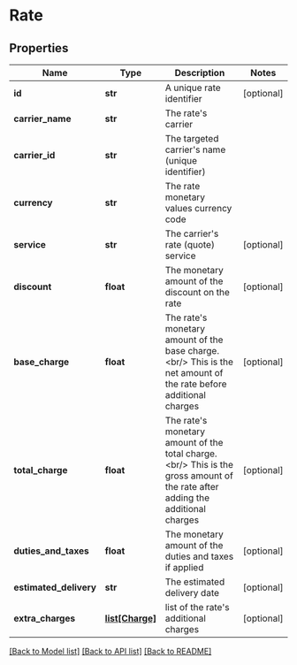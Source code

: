 # Rate

## Properties
Name | Type | Description | Notes
------------ | ------------- | ------------- | -------------
**id** | **str** | A unique rate identifier | [optional] 
**carrier_name** | **str** | The rate&#39;s carrier | 
**carrier_id** | **str** | The targeted carrier&#39;s name (unique identifier) | 
**currency** | **str** | The rate monetary values currency code | 
**service** | **str** | The carrier&#39;s rate (quote) service | [optional] 
**discount** | **float** | The monetary amount of the discount on the rate | [optional] 
**base_charge** | **float** |  The rate&#39;s monetary amount of the base charge.&lt;br/&gt; This is the net amount of the rate before additional charges  | [optional] 
**total_charge** | **float** |  The rate&#39;s monetary amount of the total charge.&lt;br/&gt; This is the gross amount of the rate after adding the additional charges  | [optional] 
**duties_and_taxes** | **float** | The monetary amount of the duties and taxes if applied | [optional] 
**estimated_delivery** | **str** | The estimated delivery date | [optional] 
**extra_charges** | [**list[Charge]**](Charge.md) | list of the rate&#39;s additional charges | [optional] 

[[Back to Model list]](../README.md#documentation-for-models) [[Back to API list]](../README.md#documentation-for-api-endpoints) [[Back to README]](../README.md)


